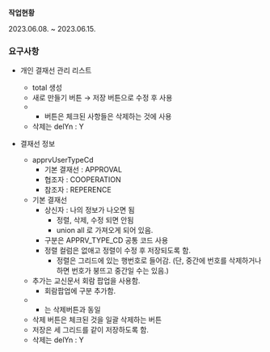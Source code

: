 **작업현황**

2023.06.08. ~ 2023.06.15.

### 요구사항

- 개인 결재선 관리 리스트
    - total 생성
    - 새로 만들기 버튼 → 저장 버튼으로 수정 후 사용
    - - 버튼은 체크된 사항들은 삭제하는 것에 사용
    - 삭제는 delYn : Y
    
- 결재선 정보
    - apprvUserTypeCd
        - 기본 결재선 : APPROVAL
        - 협조자 : COOPERATION
        - 참조자 : REPERENCE
    - 기본 결재선
        - 상신자 : 나의 정보가 나오면 됨
            - 정렬, 삭제, 수정 되면 안됨
            - union all 로 가져오게 되어 있음.
        - 구분은 APPRV_TYPE_CD 공통 코드 사용
        - 정렬 컬럼은 없애고 정렬이 수정 후 저장되도록 함.
            - 정렬은 그리드에 있는 행번호로 들어감. (단, 중간에 번호를 삭제하거나 하면 번호가 붕뜨고 중간일 수는 있음.)
    - 추가는 교신문서 회람 팝업을 사용함.
        - 회람팝업에 구분 추가함.
    - - 는 삭제버튼과 동일
    - 삭제 버튼은 체크된 것을 일괄 삭제하는 버튼
    - 저장은 세 그리드를 같이 저장하도록 함.
    - 삭제는 delYn : Y
